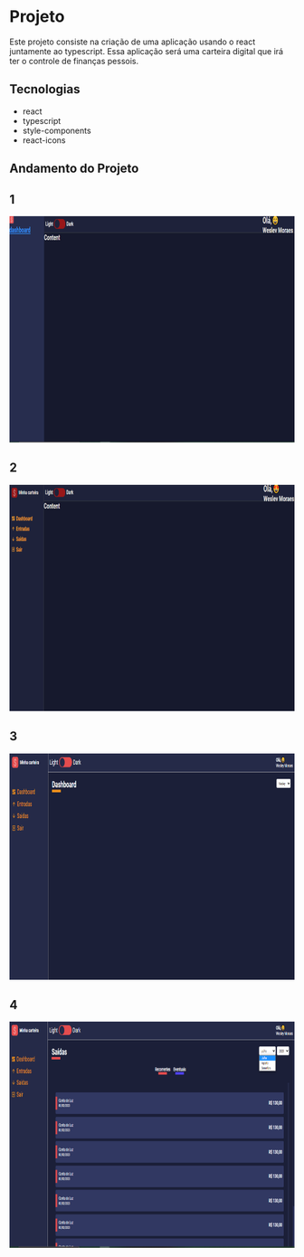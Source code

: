 # Projeto

Este projeto consiste na criação de uma aplicação usando o react juntamente ao typescript. Essa aplicação será uma carteira digital que irá ter o controle de finanças pessois.

## Tecnologias

* react
* typescript
* style-components
* react-icons

## Andamento do Projeto

## 1

<p align = 'center'> 
    <img width = "700" height = "400" src = "./src/utils/img/img-app-1.png">
<p>

## 2

<p align = 'center'> 
    <img width = "700" height = "400" src = "./src/utils/img/img-app-2.png">
<p>

## 3

<p align = 'center'> 
    <img width = "700" height = "400" src = "./src/utils/img/img-app-3.png">
<p>

## 4

<p align = 'center'> 
    <img width = "700" height = "400" src = "./src/utils/img/img-app-4.png">
<p>
